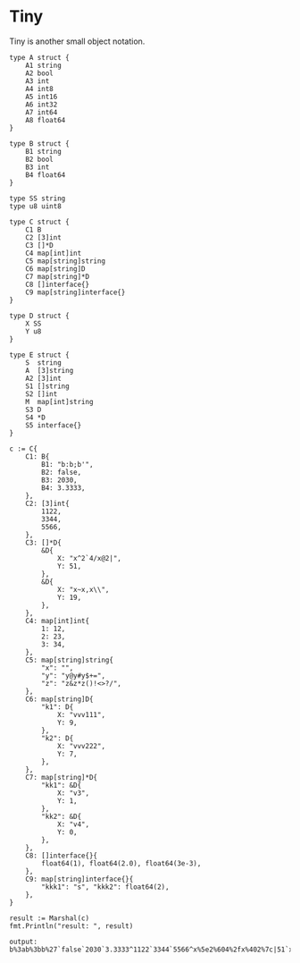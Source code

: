 # Tiny 

Tiny is another small object notation.

    type A struct {
        A1 string
        A2 bool
        A3 int
        A4 int8
        A5 int16
        A6 int32
        A7 int64
        A8 float64
    }

    type B struct {
        B1 string
        B2 bool
        B3 int
        B4 float64
    }

    type SS string
    type u8 uint8

    type C struct {
        C1 B
        C2 [3]int
        C3 []*D
        C4 map[int]int
        C5 map[string]string
        C6 map[string]D
        C7 map[string]*D
        C8 []interface{}
        C9 map[string]interface{}
    }

    type D struct {
        X SS
        Y u8
    }

    type E struct {
        S  string
        A  [3]string
        A2 [3]int
        S1 []string
        S2 []int
        M  map[int]string
        S3 D
        S4 *D
        S5 interface{}
    }

    c := C{
		C1: B{
			B1: "b:b;b'",
			B2: false,
			B3: 2030,
			B4: 3.3333,
		},
		C2: [3]int{
			1122,
			3344,
			5566,
		},
		C3: []*D{
			&D{
				X: "x^2`4/x@2|",
				Y: 51,
			},
			&D{
				X: "x~x,x\\",
				Y: 19,
			},
		},
		C4: map[int]int{
			1: 12,
			2: 23,
			3: 34,
		},
		C5: map[string]string{
			"x": "",
			"y": "y@y#y$+=",
			"z": "z&z*z()!<>?/",
		},
		C6: map[string]D{
			"k1": D{
				X: "vvv111",
				Y: 9,
			},
			"k2": D{
				X: "vvv222",
				Y: 7,
			},
		},
		C7: map[string]*D{
			"kk1": &D{
				X: "v3",
				Y: 1,
			},
			"kk2": &D{
				X: "v4",
				Y: 0,
			},
		},
		C8: []interface{}{
			float64(1), float64(2.0), float64(3e-3),
		},
		C9: map[string]interface{}{
			"kkk1": "s", "kkk2": float64(2),
		},
	}

	result := Marshal(c)
	fmt.Println("result: ", result)

    output:
    b%3ab%3bb%27`false`2030`3.3333^1122`3344`5566^x%5e2%604%2fx%402%7c|51`x%7ex%2cx%5c|19^1|12`2|23`3|34^x|""`y|y%40y%23y%24%2b%3d`z|z%26z%9fz%9c%9d%9e%3c%3e%3f%2f^k1|vvv111~9`k2|vvv222~7^kk1|v3~1`kk2|v4~0^1`2`0.003^kkk1|s`kkk2|2